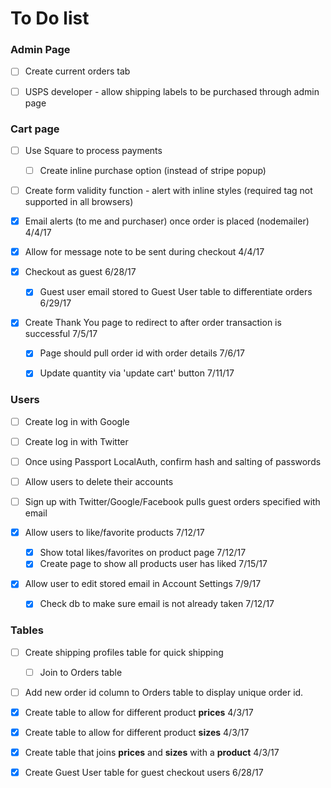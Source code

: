 # To Do list

### Admin Page

- [ ] Create current orders tab

- [ ] USPS developer - allow shipping labels to be purchased through admin page


### Cart page

- [ ] Use Square to process payments
  - [ ] Create inline purchase option (instead of stripe popup)

- [ ] Create form validity function - alert with inline styles (required tag not supported in all browsers)

- [x] Email alerts (to me and purchaser) once order is placed (nodemailer) 4/4/17

- [x] Allow for message note to be sent during checkout 4/4/17

- [x] Checkout as guest 6/28/17 <br>
  - [x] Guest user email stored to Guest User table to differentiate orders 6/29/17

- [x] Create Thank You page to redirect to after order transaction is successful 7/5/17
  - [x] Page should pull order id with order details 7/6/17

  - [x] Update quantity via 'update cart' button 7/11/17



### Users

- [ ] Create log in with Google

- [ ] Create log in with Twitter

- [ ] Once using Passport LocalAuth, confirm hash and salting of passwords

- [ ] Allow users to delete their accounts

- [ ] Sign up with Twitter/Google/Facebook pulls guest orders specified with email

- [x] Allow users to like/favorite products 7/12/17
  - [x] Show total likes/favorites on product page 7/12/17
  - [x] Create page to show all products user has liked 7/15/17

- [x] Allow user to edit stored email in Account Settings 7/9/17
  - [x] Check db to make sure email is not already taken 7/12/17



### Tables

- [ ] Create shipping profiles table for quick shipping
  - [ ] Join to Orders table

- [ ] Add new order id column to Orders table to display unique order id.

- [x] Create table to allow for different product **prices** 4/3/17

- [x] Create table to allow for different product **sizes** 4/3/17

- [x] Create table that joins **prices** and **sizes** with a **product** 4/3/17

- [x] Create Guest User table for guest checkout users 6/28/17
